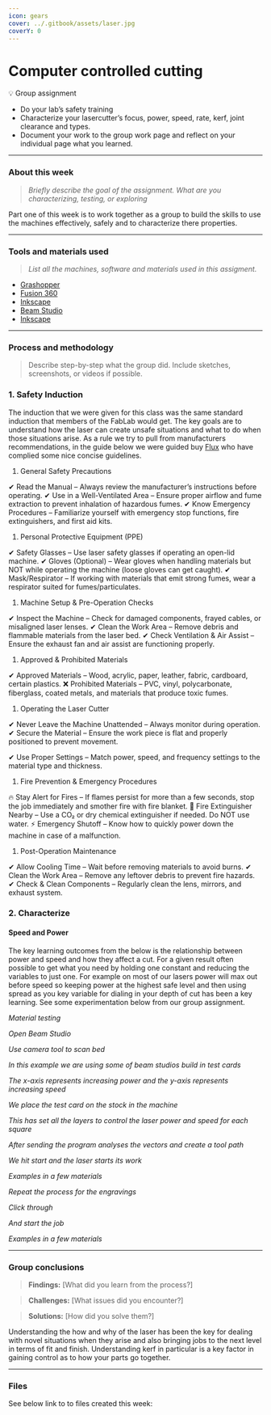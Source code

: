 ```yaml
---
icon: gears
cover: ../.gitbook/assets/laser.jpg
coverY: 0
---
```


# Computer controlled cutting

💡 Group assignment

* Do your lab’s safety training
* Characterize your lasercutter’s focus, power, speed, rate, kerf, joint clearance and types.
* Document your work to the group work page and reflect on your individual page what you learned.

***

### About this week <a href="#id-19caf66e-e64e-80af-be44-f445fcbc2aca" id="id-19caf66e-e64e-80af-be44-f445fcbc2aca"></a>

> _Briefly describe the goal of the assignment. What are you characterizing, testing, or exploring_

Part one of this week is to work together as a group to build the skills to use the machines effectively, safely and to characterize there properties.

***

### Tools and materials used <a href="#id-19caf66e-e64e-80d2-9c95-dc6a961a0e51" id="id-19caf66e-e64e-80d2-9c95-dc6a961a0e51"></a>

> _List all the machines, software and materials used in this assigment._

* [Grashopper](https://www.grasshopper3d.com/)
* [Fusion 360](https://www.autodesk.com/eu/products/fusion-360/)
* [Inkscape](https://inkscape.org/)
* [Beam Studio](https://www.fluxlasers.com/beam-studio/)
* [Inkscape](https://inkscape.org/)

***

### Process and methodology <a href="#id-19caf66e-e64e-801d-9b8e-d13c6ed1cb9a" id="id-19caf66e-e64e-801d-9b8e-d13c6ed1cb9a"></a>

> Describe step-by-step what the group did. Include sketches, screenshots, or videos if possible.

### **1. Safety Induction** <a href="#id-19caf66e-e64e-80f2-8d03-f3d7bdad3997" id="id-19caf66e-e64e-80f2-8d03-f3d7bdad3997"></a>

The induction that we were given for this class was the same standard induction that members of the FabLab would get. The key goals are to understand how the laser can create unsafe situations and what to do when those situations arise. As a rule we try to pull from manufacturers recommendations, in the guide below we were guided buy [Flux](https://support.flux3dp.com/hc/en-us/articles/333757063556-FLUX-Safety-Precautions) who have complied some nice concise guidelines.

1. General Safety Precautions

✔ Read the Manual – Always review the manufacturer’s instructions before operating. ✔ Use in a Well-Ventilated Area – Ensure proper airflow and fume extraction to prevent inhalation of hazardous fumes. ✔ Know Emergency Procedures – Familiarize yourself with emergency stop functions, fire extinguishers, and first aid kits.

1. Personal Protective Equipment (PPE)

✔ Safety Glasses – Use laser safety glasses if operating an open-lid machine. ✔ Gloves (Optional) – Wear gloves when handling materials but NOT while operating the machine (loose gloves can get caught). ✔ Mask/Respirator – If working with materials that emit strong fumes, wear a respirator suited for fumes/particulates.

1. Machine Setup & Pre-Operation Checks

✔ Inspect the Machine – Check for damaged components, frayed cables, or misaligned laser lenses. ✔ Clean the Work Area – Remove debris and flammable materials from the laser bed. ✔ Check Ventilation & Air Assist – Ensure the exhaust fan and air assist are functioning properly.

1. Approved & Prohibited Materials

✔ Approved Materials – Wood, acrylic, paper, leather, fabric, cardboard, certain plastics. ❌ Prohibited Materials – PVC, vinyl, polycarbonate, fiberglass, coated metals, and materials that produce toxic fumes.

1. Operating the Laser Cutter

✔ Never Leave the Machine Unattended – Always monitor during operation. ✔ Secure the Material – Ensure the work piece is flat and properly positioned to prevent movement.

✔ Use Proper Settings – Match power, speed, and frequency settings to the material type and thickness.

1. Fire Prevention & Emergency Procedures

🔥 Stay Alert for Fires – If flames persist for more than a few seconds, stop the job immediately and smother fire with fire blanket. 🧯 Fire Extinguisher Nearby – Use a CO₂ or dry chemical extinguisher if needed. Do NOT use water. ⚡ Emergency Shutoff – Know how to quickly power down the machine in case of a malfunction.

1. Post-Operation Maintenance

✔ Allow Cooling Time – Wait before removing materials to avoid burns. ✔ Clean the Work Area – Remove any leftover debris to prevent fire hazards. ✔ Check & Clean Components – Regularly clean the lens, mirrors, and exhaust system.

### **2. Characterize** <a href="#id-19caf66e-e64e-801a-b13d-ef42c6bdad1f" id="id-19caf66e-e64e-801a-b13d-ef42c6bdad1f"></a>

#### **Speed and Power** <a href="#id-19caf66e-e64e-80ab-98d2-e5a333cad931" id="id-19caf66e-e64e-80ab-98d2-e5a333cad931"></a>

The key learning outcomes from the below is the relationship between power and speed and how they affect a cut. For a given result often possible to get what you need by holding one constant and reducing the variables to just one. For example on most of our lasers power will max out before speed so keeping power at the highest safe level and then using spread as you key variable for dialing in your depth of cut has been a key learning. See some experimentation below from our group assignment.

_Material testing_

_Open Beam Studio_

_Use camera tool to scan bed_

_In this example we are using some of beam studios build in test cards_

_The x-axis represents increasing power and the y-axis represents increasing speed_

_We place the test card on the stock in the machine_

_This has set all the layers to control the laser power and speed for each square_

_After sending the program analyses the vectors and create a tool path_

_We hit start and the laser starts its work_

_Examples in a few materials_

_Repeat the process for the engravings_

_Click through_

_And start the job_

_Examples in a few materials_

***

### Group conclusions <a href="#id-19caf66e-e64e-8077-b4c1-fc333f17d882" id="id-19caf66e-e64e-8077-b4c1-fc333f17d882"></a>

> **Findings:** \[What did you learn from the process?]

> **Challenges:** \[What issues did you encounter?]

> **Solutions:** \[How did you solve them?]

Understanding the how and why of the laser has been the key for dealing with novel situations when they arise and also bringing jobs to the next level in terms of fit and finish. Understanding kerf in particular is a key factor in gaining control as to how your parts go together.

***

### Files <a href="#id-19caf66e-e64e-8069-a377-e07512193ae4" id="id-19caf66e-e64e-8069-a377-e07512193ae4"></a>

See below link to to files created this week:
